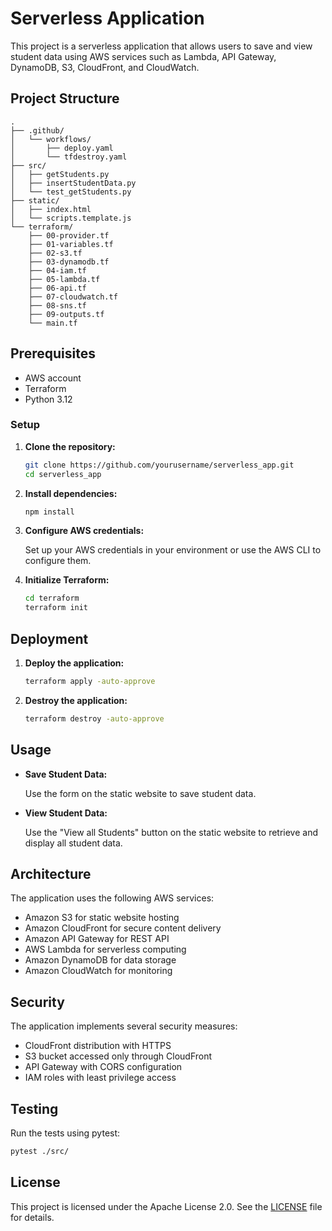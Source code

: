 # Serverless Application

This project is a serverless application that allows users to save and view student data using AWS services such as Lambda, API Gateway, DynamoDB, S3, CloudFront, and CloudWatch.

## Project Structure

```
.
├── .github/
│   └── workflows/
│       ├── deploy.yaml
│       └── tfdestroy.yaml
├── src/
│   ├── getStudents.py
│   ├── insertStudentData.py
│   └── test_getStudents.py
├── static/
│   ├── index.html
│   └── scripts.template.js
└── terraform/
    ├── 00-provider.tf
    ├── 01-variables.tf
    ├── 02-s3.tf
    ├── 03-dynamodb.tf
    ├── 04-iam.tf
    ├── 05-lambda.tf
    ├── 06-api.tf
    ├── 07-cloudwatch.tf
    ├── 08-sns.tf
    ├── 09-outputs.tf
    └── main.tf
```

## Prerequisites

- AWS account
- Terraform
- Python 3.12

### Setup

1. **Clone the repository:**

    ```sh
    git clone https://github.com/yourusername/serverless_app.git
    cd serverless_app
    ```

2. **Install dependencies:**

    ```sh
    npm install
    ```

3. **Configure AWS credentials:**

    Set up your AWS credentials in your environment or use the AWS CLI to configure them.

4. **Initialize Terraform:**

    ```sh
    cd terraform
    terraform init
    ```

## Deployment

1. **Deploy the application:**

    ```sh
    terraform apply -auto-approve
    ```

2. **Destroy the application:**

    ```sh
    terraform destroy -auto-approve
    ```

## Usage

- **Save Student Data:**

    Use the form on the static website to save student data.

- **View Student Data:**

    Use the "View all Students" button on the static website to retrieve and display all student data.

## Architecture

The application uses the following AWS services:
- Amazon S3 for static website hosting
- Amazon CloudFront for secure content delivery
- Amazon API Gateway for REST API
- AWS Lambda for serverless computing
- Amazon DynamoDB for data storage
- Amazon CloudWatch for monitoring

## Security

The application implements several security measures:
- CloudFront distribution with HTTPS
- S3 bucket accessed only through CloudFront
- API Gateway with CORS configuration
- IAM roles with least privilege access

## Testing

Run the tests using pytest:

```sh
pytest ./src/
```

## License

This project is licensed under the Apache License 2.0. See the [LICENSE](LICENSE) file for details.

